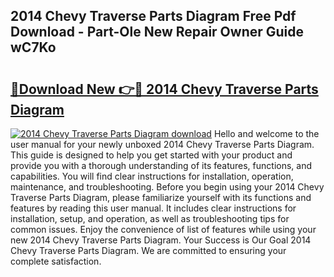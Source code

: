 ## 2014 Chevy Traverse Parts Diagram Free Pdf Download - Part-Ole New Repair Owner Guide wC7Ko

# <h2><a href="http://dfk96rt.blite.top/?on=2014+Chevy+Traverse+Parts+Diagram">🔗Download New 👉🔴 2014 Chevy Traverse Parts Diagram</a></h2>

[![2014 Chevy Traverse Parts Diagram download](https://i.imgur.com/lujVjoI.png)](http://dfk96rt.blite.top/?on=2014+Chevy+Traverse+Parts+Diagram)
Hello and welcome to the user manual for your newly unboxed 2014 Chevy Traverse Parts Diagram. This guide is designed to help you get started with your product and provide you with a thorough understanding of its features, functions, and capabilities. You will find clear instructions for installation, operation, maintenance, and troubleshooting. Before you begin using your 2014 Chevy Traverse Parts Diagram, please familiarize yourself with its functions and features by reading this user manual. It includes clear instructions for installation, setup, and operation, as well as troubleshooting tips for common issues. Enjoy the convenience of list of features while using your new 2014 Chevy Traverse Parts Diagram. Your Success is Our Goal 2014 Chevy Traverse Parts Diagram. We are committed to ensuring your complete satisfaction.
